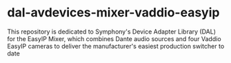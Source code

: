 # dal-avdevices-mixer-vaddio-easyip
This repository is dedicated to Symphony's Device Adapter Library (DAL) for the EasyIP Mixer, which combines Dante audio sources and four Vaddio EasyIP cameras to deliver the manufacturer's easiest production switcher to date
